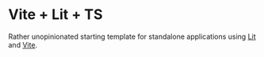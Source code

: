 # Vite + Lit + TS

Rather unopinionated starting template for standalone applications using [Lit](https://github.com/lit/lit) and [Vite](https://github.com/vitejs/vite).
